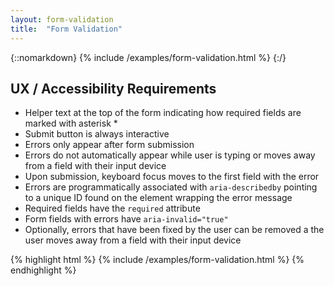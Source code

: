 ```yaml
---
layout: form-validation
title:  "Form Validation"
---
```


{::nomarkdown}
{% include /examples/form-validation.html %}
{:/}

<h2>UX / Accessibility Requirements</h2>
<ul>
    <li>Helper text at the top of the form indicating how required fields are marked with asterisk *</li>
    <li>Submit button is always interactive</li>
    <li>Errors only appear after form submission</li>
    <li>Errors do not automatically appear while user is typing or moves away from a field with their input device</li>
    <li>Upon submission, keyboard focus moves to the first field with the error</li>
    <li>Errors are programmatically associated with <code>aria-describedby</code> pointing to a unique ID found on the element wrapping the error message</li>
    <li>Required fields have the <code>required</code> attribute</li>
    <li>Form fields with errors have <code>aria-invalid="true"</code></li>
    <li>Optionally, errors that have been fixed by the user can be removed a the user moves away from a field with their input device</li>
</ul>

<div class="demo-validation-code-example">
    {% highlight html %}
    {% include /examples/form-validation.html %}
    {% endhighlight %}
</div>